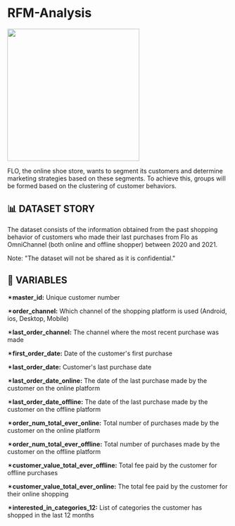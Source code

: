 # RFM-Analysis

<img src="https://user-images.githubusercontent.com/103461795/224351595-cb79228c-dbe0-4d36-9379-9fdd4679d404.png" width="300">


FLO, the online shoe store, wants to segment its customers and determine marketing strategies based on these segments. To achieve this, groups will be formed based on the clustering of customer behaviors.
## 📊 DATASET STORY
The dataset consists of the information obtained from the past shopping behavior of customers who made their last purchases from Flo as OmniChannel (both online and offline shopper) between 2020 and 2021.

Note: "The dataset will not be shared as it is confidential."

## 📌 VARIABLES
✶**master_id:** Unique customer number

✶**order_channel:** Which channel of the shopping platform is used (Android, ios, Desktop, Mobile)

✶**last_order_channel:** The channel where the most recent purchase was made

✶**first_order_date:** Date of the customer's first purchase

✶**last_order_date:** Customer's last purchase date

✶**last_order_date_online:** The date of the last purchase made by the customer on the online platform

✶**last_order_date_offline:** The date of the last purchase made by the customer on the offline platform

✶**order_num_total_ever_online:** Total number of purchases made by the customer on the online platform

✶**order_num_total_ever_offline:** Total number of purchases made by the customer on the offline platform

✶**customer_value_total_ever_offline:** Total fee paid by the customer for offline purchases

✶**customer_value_total_ever_online:** The total fee paid by the customer for their online shopping

✶**interested_in_categories_12:** List of categories the customer has shopped in the last 12 months

